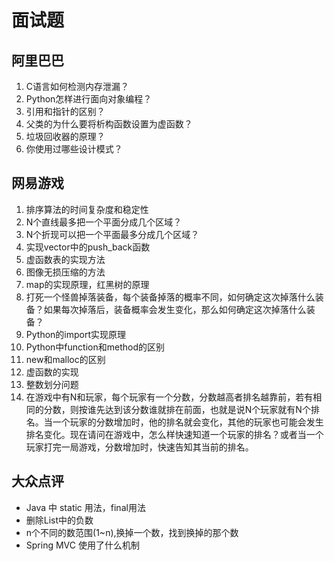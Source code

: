 # 面试题


## 阿里巴巴

1. C语言如何检测内存泄漏？
2. Python怎样进行面向对象编程？
3. 引用和指针的区别？
4. 父类的为什么要将析构函数设置为虚函数？
5. 垃圾回收器的原理？
6. 你使用过哪些设计模式？

## 网易游戏

1. 排序算法的时间复杂度和稳定性
2. N个直线最多把一个平面分成几个区域？
3. N个折现可以把一个平面最多分成几个区域？
4. 实现vector中的push_back函数
5. 虚函数表的实现方法
6. 图像无损压缩的方法
7. map的实现原理，红黑树的原理
8. 打死一个怪兽掉落装备，每个装备掉落的概率不同，如何确定这次掉落什么装备？如果每次掉落后，装备概率会发生变化，那么如何确定这次掉落什么装备？
9. Python的import实现原理
10. Python中function和method的区别
11. new和malloc的区别
12. 虚函数的实现
13. 整数划分问题
14. 在游戏中有N和玩家，每个玩家有一个分数，分数越高者排名越靠前，若有相同的分数，则按谁先达到该分数谁就排在前面，也就是说N个玩家就有N个排名。当一个玩家的分数增加时，他的排名就会变化，其他的玩家也可能会发生排名变化。现在请问在游戏中，怎么样快速知道一个玩家的排名？或者当一个玩家打完一局游戏，分数增加时，快速告知其当前的排名。


## 大众点评

- Java 中 static 用法，final用法
- 删除List<Integer>中的负数
- n个不同的数范围(1~n),换掉一个数，找到换掉的那个数
- Spring MVC 使用了什么机制
